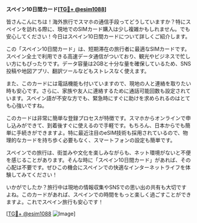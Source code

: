 **スペイン10日間カード[[TG💪+ @esim1088](https://t.me/s/esim1088)]**

皆さんこんにちは！海外旅行でスマホの通信手段ってどうしていますか？特にスペインを訪れる際に、現地でのSIMカード購入は少し複雑かもしれません。でも安心してください！今日はスペイン10日間カードについて詳しくご紹介します。

この「スペイン10日間カード」は、短期滞在の旅行者に最適なSIMカードです。スペイン全土で利用できる高速データ通信がついており、観光やビジネスで忙しい方にもぴったりです。データ容量は2GBと十分な量を確保しているため、SNS投稿や地図アプリ、翻訳ツールなどもストレスなく使えます。

また、このカードには電話機能も付いていますので、現地の人と連絡を取りたい時も安心です。さらに、家族や友人に連絡するために通話可能回数も設定されています。スペイン語が不安な方でも、緊急時にすぐに助けを求められるのはとても心強いですね。

このカードは非常に簡単な登録プロセスが特徴です。スマホからオンラインで申し込みができて、到着後すぐに使えるので手軽です。もちろん、日本からでも簡単に手続きができますよ。特に最近注目のeSIM技術も採用されているので、物理的なカードを持ち歩く必要もなく、スマートフォンの設定も簡単です。

スペインでの旅行は、街並みや文化を楽しみながらも、ネット環境がないと不便を感じることがあります。そんな時に「スペイン10日間カード」があれば、その心配は不要です。ぜひこの機会にスペインでの快適なインターネットライフを体験してみてください！

いかがでしたか？旅行中は現地の情報収集やSNSでの思い出の共有も大切ですよね。このカードがあれば、スペインでの時間をもっと楽しく過ごすことができますよ。これでスペイン旅行も安心です！

[[TG💪+ @esim1088](https://t.me/s/esim1088) ![Image](https://i.postimg.cc/Y0z9fWf4/image.png)]